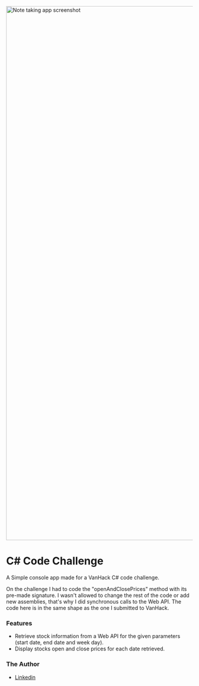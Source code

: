 <img width="1440" alt="Note taking app screenshot" src="https://user-images.githubusercontent.com/10522495/62434988-f4724500-b710-11e9-9326-8b8c48d3df0d.jpg">

# C# Code Challenge
A Simple console app made for a VanHack C# code challenge. 

On the challenge I had to code the "openAndClosePrices" method with its pre-made signature. 
I wasn't allowed to change the rest of the code or add new assemblies, that's why I did synchronous calls to the Web API.
The code here is in the same shape as the one I submitted to VanHack.

### Features

* Retrieve stock information from a Web API for the given parameters (start date, end date and week day).
* Display stocks open and close prices for each date retrieved.

### The Author
* [Linkedin](https://www.linkedin.com/in/wilton-gomes-da-costa-júnior-76334b91/?locale=en_US)
